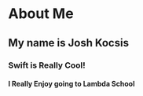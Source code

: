 # About Me
## My name is Josh Kocsis
### Swift is Really Cool!
#### I Really Enjoy going to Lambda School
